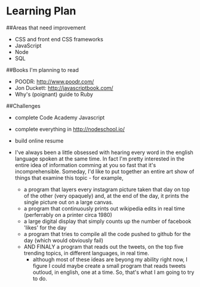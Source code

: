 Learning Plan
=======================
##Areas that need improvement

- CSS and front end CSS frameworks
- JavaScript
- Node
- SQL

##Books I'm planning to read

- POODR: http://www.poodr.com/
- Jon Duckett: http://javascriptbook.com/
- Why's (poignant) guide to Ruby


##Challenges

- complete Code Academy Javascript
- complete everything in http://nodeschool.io/
- build online resume

- I've always been a little obsessed with hearing every word in the english language spoken at the same time. In fact I'm pretty interested in the entire idea of information comming at you so fast that it's incomprehensible. Someday, I'd like to put together an entire art show of things that examine this topic - for example, 
  - a program that layers every instagram picture taken that day on top of the other (very opaquely) and, at the end     of the day, it prints the single picture out on a large canvas. 
  - a program that continuously prints out wikipedia edits in real time (perferrably on a printer circa 1980)
  - a large digital display that simply counts up the number of facebook 'likes' for the day
  - a program that tries to compile all the code pushed to github for the day (which would obviously fail)
  - AND FINALY a program that reads out the tweets, on the top five trending topics, in different languages, in real      time. 
    - although most of these ideas are beyong my ability right now, I figure I could maybe create a small program          that reads tweets outloud, in english, one at a time.  So, that's what I am going to try to do. 

